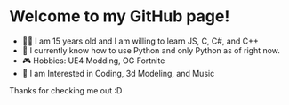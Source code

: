 # Welcome to my GitHub page!

- 🧑‍💻 I am 15 years old and I am willing to learn JS, C, C#, and C++
- 🐍 I currently know how to use Python and only Python as of right now.
- 🎮 Hobbies: UE4 Modding, OG Fortnite
- 💯 I am Interested in Coding, 3d Modeling, and Music

Thanks for checking me out :D
<br><br>
